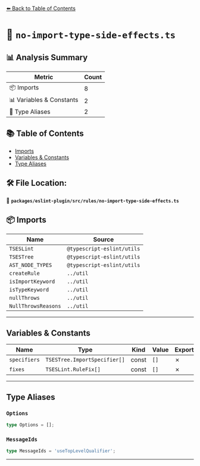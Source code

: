[⬅️ Back to Table of Contents](../../../../index.md)

# 📄 `no-import-type-side-effects.ts`

## 📊 Analysis Summary

| Metric | Count |
|--------|-------|
| 📦 Imports | 8 |
| 📊 Variables & Constants | 2 |
| 📑 Type Aliases | 2 |

## 📚 Table of Contents

- [Imports](#imports)
- [Variables & Constants](#variables-constants)
- [Type Aliases](#type-aliases)

## 🛠️ File Location:
📂 **`packages/eslint-plugin/src/rules/no-import-type-side-effects.ts`**

## 📦 Imports

| Name | Source |
|------|--------|
| `TSESLint` | `@typescript-eslint/utils` |
| `TSESTree` | `@typescript-eslint/utils` |
| `AST_NODE_TYPES` | `@typescript-eslint/utils` |
| `createRule` | `../util` |
| `isImportKeyword` | `../util` |
| `isTypeKeyword` | `../util` |
| `nullThrows` | `../util` |
| `NullThrowsReasons` | `../util` |


---

## Variables & Constants

| Name | Type | Kind | Value | Exported |
|------|------|------|-------|----------|
| `specifiers` | `TSESTree.ImportSpecifier[]` | const | `[]` | ✗ |
| `fixes` | `TSESLint.RuleFix[]` | const | `[]` | ✗ |


---

## Type Aliases

### `Options`

```ts
type Options = [];
```

### `MessageIds`

```ts
type MessageIds = 'useTopLevelQualifier';
```


---